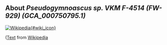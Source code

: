 
About *Pseudogymnoascus sp. VKM F-4514 (FW-929) (GCA\_000750795.1)* 
--------------------------------------------------------------

[![Wikipedia](/img/wikipedia_logo_v2_en.png){#wiki_icon}](http://en.wikipedia.org)


([Text](http://en.wikipedia.org) from [Wikipedia](http://en.wikipedia.org/) 

